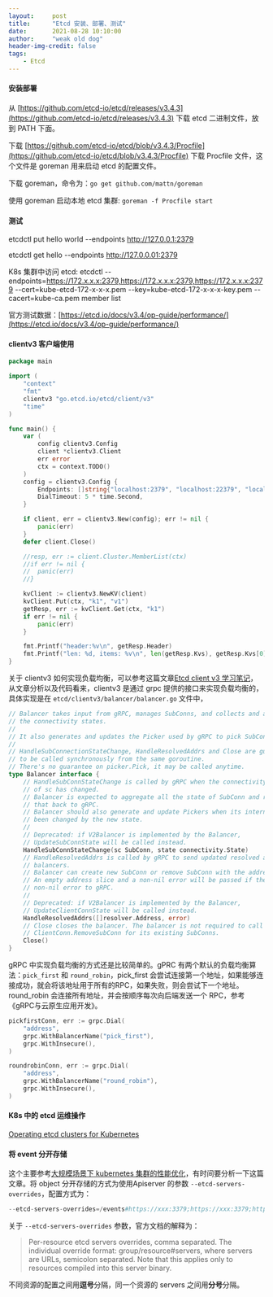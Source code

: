 ```yaml
---
layout:     post
title:      "Etcd 安装、部署、测试"
date:       2021-08-28 10:10:00
author:     "weak old dog"
header-img-credit: false
tags:
    - Etcd
---
```


#### 安装部署

从 [https://github.com/etcd-io/etcd/releases/v3.4.3](https://github.com/etcd-io/etcd/releases/v3.4.3) 下载 etcd 二进制文件，放到 PATH 下面。

下载 [https://github.com/etcd-io/etcd/blob/v3.4.3/Procfile](https://github.com/etcd-io/etcd/blob/v3.4.3/Procfile) 下载 Procfile 文件，这个文件是 goreman 用来启动 etcd 的配置文件。

下载 goreman，命令为：`go get github.com/mattn/goreman`

使用 goreman 启动本地 etcd 集群: `goreman -f Procfile start`

#### 测试

etcdctl put hello world --endpoints http://127.0.0.1:2379

etcdctl get hello --endpoints http://127.0.0.01:2379

K8s 集群中访问 etcd:
etcdctl --endpoints=https://172.x.x.x:2379,https://172.x.x.x:2379,https://172.x.x.x:2379 --cert=kube-etcd-172-x-x-x.pem --key=kube-etcd-172-x-x-x-key.pem --cacert=kube-ca.pem member list

官方测试数据：[https://etcd.io/docs/v3.4/op-guide/performance/](https://etcd.io/docs/v3.4/op-guide/performance/)

#### clientv3 客户端使用
```go
package main

import (
	"context"
	"fmt"
	clientv3 "go.etcd.io/etcd/client/v3"
	"time"
)

func main() {
	var (
		config clientv3.Config
		client *clientv3.Client
		err error
		ctx = context.TODO()
	)
	config = clientv3.Config {
		Endpoints: []string{"localhost:2379", "localhost:22379", "localhost:32379"},
		DialTimeout: 5 * time.Second,
	}

	if client, err = clientv3.New(config); err != nil {
		panic(err)
	}
	defer client.Close()

	//resp, err := client.Cluster.MemberList(ctx)
	//if err != nil {
	//	panic(err)
	//}

	kvClient := clientv3.NewKV(client) 
	kvClient.Put(ctx, "k1", "v1")
	getResp, err := kvClient.Get(ctx, "k1")
	if err != nil {
		panic(err)
	}

	fmt.Printf("header:%v\n", getResp.Header)
	fmt.Printf("len: %d, items: %v\n", len(getResp.Kvs), getResp.Kvs[0])
}
```
关于 clientv3 如何实现负载均衡，可以参考这篇文章[Etcd client v3 学习笔记](https://www.jianshu.com/p/281b80ae619b)，从文章分析以及代码看来，clientv3 是通过 grpc 提供的接口来实现负载均衡的，具体实现是在 `etcd/clientv3/balancer/balancer.go` 文件中，

```go
// Balancer takes input from gRPC, manages SubConns, and collects and aggregates
// the connectivity states.
//
// It also generates and updates the Picker used by gRPC to pick SubConns for RPCs.
//
// HandleSubConnectionStateChange, HandleResolvedAddrs and Close are guaranteed
// to be called synchronously from the same goroutine.
// There's no guarantee on picker.Pick, it may be called anytime.
type Balancer interface {
	// HandleSubConnStateChange is called by gRPC when the connectivity state
	// of sc has changed.
	// Balancer is expected to aggregate all the state of SubConn and report
	// that back to gRPC.
	// Balancer should also generate and update Pickers when its internal state has
	// been changed by the new state.
	//
	// Deprecated: if V2Balancer is implemented by the Balancer,
	// UpdateSubConnState will be called instead.
	HandleSubConnStateChange(sc SubConn, state connectivity.State)
	// HandleResolvedAddrs is called by gRPC to send updated resolved addresses to
	// balancers.
	// Balancer can create new SubConn or remove SubConn with the addresses.
	// An empty address slice and a non-nil error will be passed if the resolver returns
	// non-nil error to gRPC.
	//
	// Deprecated: if V2Balancer is implemented by the Balancer,
	// UpdateClientConnState will be called instead.
	HandleResolvedAddrs([]resolver.Address, error)
	// Close closes the balancer. The balancer is not required to call
	// ClientConn.RemoveSubConn for its existing SubConns.
	Close()
}
```
gRPC 中实现负载均衡的方式还是比较简单的。gPRC 有两个默认的负载均衡算法：`pick_first` 和 `round_robin`，pick_first 会尝试连接第一个地址，如果能够连接成功，就会将该地址用于所有的RPC，如果失败，则会尝试下一个地址。round_robin 会连接所有地址，并会按顺序每次向后端发送一个 RPC，参考《gRPC与云原生应用开发》。
```go
pickfirstConn, err := grpc.Dial(
    "address",
    grpc.WithBalancerName("pick_first"),
    grpc.WithInsecure(),
)

roundrobinConn, err := grpc.Dial(
    "address",
    grpc.WithBalancerName("round_robin"),
    grpc.WithInsecure(),
)
```


#### K8s 中的 etcd 运维操作
[Operating etcd clusters for Kubernetes](https://kubernetes.io/docs/tasks/administer-cluster/configure-upgrade-etcd/)


#### 将 event 分开存储
这个主要参考[大规模场景下 kubernetes 集群的性能优化](https://zhuanlan.zhihu.com/p/111244925)，有时间要分析一下这篇文章。将 object 分开存储的方式为使用Apiserver 的参数 `--etcd-servers-overrides`，配置方式为：
```s
--etcd-servers-overrides=/events#https://xxx:3379;https://xxx:3379;https://xxx:3379
```
关于 `--etcd-servers-overrides` 参数，官方文档的解释为：
> Per-resource etcd servers overrides, comma separated. The individual override format: group/resource#servers, where servers are URLs, semicolon separated. Note that this applies only to resources compiled into this server binary.

不同资源的配置之间用**逗号**分隔，同一个资源的 servers 之间用**分号**分隔。

